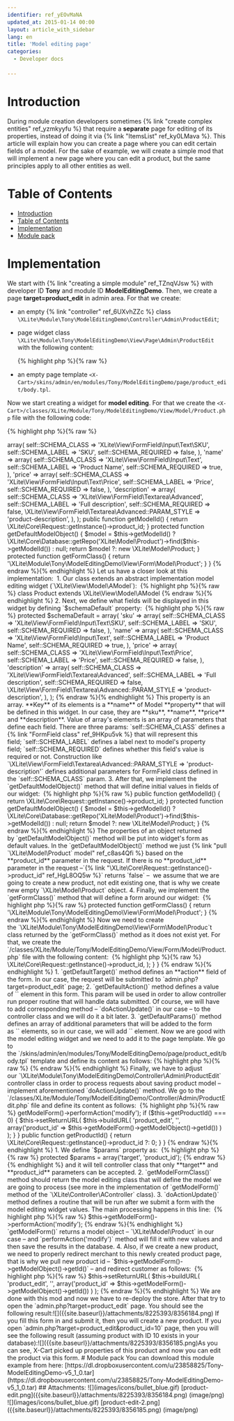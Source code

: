 ```yaml
---
identifier: ref_yEOvMaNA
updated_at: 2015-01-14 00:00
layout: article_with_sidebar
lang: en
title: 'Model editing page'
categories:
  - Developer docs

---
```



# Introduction

During module creation developers sometimes {% link "create complex entities" ref_yzmkyyfu %} that require a **separate** page for editing of its properties, instead of doing it via {% link "ItemsList" ref_ky0LMava %}. This article will explain how you can create a page where you can edit certain fields of a model. For the sake of example, we will create a simple mod that will implement a new page where you can edit a product, but the same principles apply to all other entities as well.

# Table of Contents

*   [Introduction](#introduction)
*   [Table of Contents](#table-of-contents)
*   [Implementation](#implementation)
*   [Module pack](#module-pack)

# Implementation

We start with {% link "creating a simple module" ref_TZnqVJsw %} with developer ID **Tony** and module ID **ModelEditingDemo**. Then, we create a page **target=product_edit** in admin area. For that we create:

*   an empty {% link "controller" ref_6UXvhZZc %} class `\XLite\Module\Tony\ModelEditingDemo\Controller\Admin\ProductEdit`;
*   page widget class `\XLite\Module\Tony\ModelEditingDemo\View\Page\Admin\ProductEdit` with the following content: 

    {% highlight php %}{% raw %}
    <?php
    // vim: set ts=4 sw=4 sts=4 et:

    namespace XLite\Module\Tony\ModelEditingDemo\View\Page\Admin;

    /**
     * Product edit page view
     *
     * @ListChild (list="admin.center", zone="admin")
     */

    class ProductEdit extends \XLite\View\AView
    {
        /**
         * Return list of allowed targets
         *
         * @return array
         */
        public static function getAllowedTargets()
        {
            return array_merge(parent::getAllowedTargets(), array('product_edit'));
        }

        /**
         * Return widget default template
         *
         * @return string
         */
        protected function getDefaultTemplate()
        {
            return 'modules/Tony/ModelEditingDemo/page/product_edit/body.tpl';
        }
    }
    {% endraw %}{% endhighlight %}
*   an empty page template `<X-Cart>/skins/admin/en/modules/Tony/ModelEditingDemo/page/product_edit/body.tpl`.

Now we start creating a widget for **model editing**. For that we create the `<X-Cart>/classes/XLite/Module/Tony/ModelEditingDemo/View/Model/Product.php` file with the following code: 

{% highlight php %}{% raw %}
<?php

namespace XLite\Module\Tony\ModelEditingDemo\View\Model; 

class Product extends \XLite\View\Model\AModel
{
    protected $schemaDefault = array(
        'sku' => array(
            self::SCHEMA_CLASS    => 'XLite\View\FormField\Input\Text\SKU',
            self::SCHEMA_LABEL    => 'SKU',
            self::SCHEMA_REQUIRED => false,
        ),
        'name' => array(
            self::SCHEMA_CLASS    => 'XLite\View\FormField\Input\Text',
            self::SCHEMA_LABEL    => 'Product Name',
            self::SCHEMA_REQUIRED => true,
        ),
        'price' => array(
            self::SCHEMA_CLASS    => 'XLite\View\FormField\Input\Text\Price',
            self::SCHEMA_LABEL    => 'Price',
            self::SCHEMA_REQUIRED => false,
        ),
        'description' => array(
            self::SCHEMA_CLASS    => 'XLite\View\FormField\Textarea\Advanced',
            self::SCHEMA_LABEL    => 'Full description',
            self::SCHEMA_REQUIRED => false,
            \XLite\View\FormField\Textarea\Advanced::PARAM_STYLE => 'product-description',
        ),
    );

    public function getModelId()
    {
        return \XLite\Core\Request::getInstance()->product_id;
    }

    protected function getDefaultModelObject()
    {
        $model = $this->getModelId()
            ? \XLite\Core\Database::getRepo('XLite\Model\Product')->find($this->getModelId())
            : null;

        return $model ?: new \XLite\Model\Product;
    }

    protected function getFormClass()
    {
        return '\XLite\Module\Tony\ModelEditingDemo\View\Form\Model\Product';
    }
}
{% endraw %}{% endhighlight %}

Let us have a closer look at this implementation: 

1.  Our class extends an abstract implementation model editing widget (`\XLite\View\Model\AModel`): 

    {% highlight php %}{% raw %}
    class Product extends \XLite\View\Model\AModel
    {% endraw %}{% endhighlight %}
2.  Next, we define what fields will be displayed in this widget by defining `$schemaDefault` property: 

    {% highlight php %}{% raw %}
        protected $schemaDefault = array(
            'sku' => array(
                self::SCHEMA_CLASS    => 'XLite\View\FormField\Input\Text\SKU',
                self::SCHEMA_LABEL    => 'SKU',
                self::SCHEMA_REQUIRED => false,
            ),
            'name' => array(
                self::SCHEMA_CLASS    => 'XLite\View\FormField\Input\Text',
                self::SCHEMA_LABEL    => 'Product Name',
                self::SCHEMA_REQUIRED => true,
            ),
            'price' => array(
                self::SCHEMA_CLASS    => 'XLite\View\FormField\Input\Text\Price',
                self::SCHEMA_LABEL    => 'Price',
                self::SCHEMA_REQUIRED => false,
            ),
            'description' => array(
                self::SCHEMA_CLASS    => 'XLite\View\FormField\Textarea\Advanced',
                self::SCHEMA_LABEL    => 'Full description',
                self::SCHEMA_REQUIRED => false,
                \XLite\View\FormField\Textarea\Advanced::PARAM_STYLE => 'product-description',
            ),
        );
    {% endraw %}{% endhighlight %}

    This property is an array. **Key** of its elements is a **name** of Model **property** that will be defined in this widget. In our case, they are **sku**, **name**, **price** and **description**. Value of array's elements is an array of parameters that define each field. There are three params: `self::SCHEMA_CLASS` defines a {% link "FormField class" ref_9HKpu5vk %} that will represent this field; `self::SCHEMA_LABEL` defines a label next to model's property field; `self::SCHEMA_REQUIRED` defines whether this field's value is required or not.  
    Construction like `\XLite\View\FormField\Textarea\Advanced::PARAM_STYLE => 'product-description'` defines additional parameters for FormField class defined in the `self::SCHEMA_CLASS` param.

3.  After that, we implement the `getDefaultModelObject()` method that will define initial values in fields of our widget: 

    {% highlight php %}{% raw %}
        public function getModelId()
        {
            return \XLite\Core\Request::getInstance()->product_id;
        }

        protected function getDefaultModelObject()
        {
            $model = $this->getModelId()
                ? \XLite\Core\Database::getRepo('XLite\Model\Product')->find($this->getModelId())
                : null;

            return $model ?: new \XLite\Model\Product;
        }
    {% endraw %}{% endhighlight %}

    The properties of an object returned by `getDefaultModelObject()` method will be put into widget's form as default values. In the `getDefaultModelObject()` method we just {% link "pull `\XLite\Model\Product` model" ref_c8as4Qfi %} based on the **product_id** parameter in the request. If there is no **product_id** parameter in the request –`{% link "\XLite\Core\Request::getInstance()->product_id" ref_HgL8OQ5w %}` returns `false` –  we assume that we are going to create a new product, not edit existing one, that is why we create new empty `\XLite\Model\Product` object.

4.  Finally, we implement the `getFormClass()` method that will define a form around our widget: 

    {% highlight php %}{% raw %}
        protected function getFormClass()
        {
            return '\XLite\Module\Tony\ModelEditingDemo\View\Form\Model\Product';
        }
    {% endraw %}{% endhighlight %}

Now we need to create the `\XLite\Module\Tony\ModelEditingDemo\View\Form\Model\Produc`t class returned by the `getFormClass()` method as it does not exist yet. For that, we create the  
`<X-Cart>/classes/XLite/Module/Tony/ModelEditingDemo/View/Form/Model/Product.php` file with the following content: 

{% highlight php %}{% raw %}
<?php

namespace XLite\Module\Tony\ModelEditingDemo\View\Form\Model;

class Product extends \XLite\View\Form\AForm
{
    protected function getDefaultTarget()
    {
        return 'product_edit';
    }

    protected function getDefaultAction()
    {
        return 'update';
    }

    protected function getDefaultParams()
    {
        return array(
            'product_id' => \XLite\Core\Request::getInstance()->product_id,
        );
    }    
}
{% endraw %}{% endhighlight %}

1.  `getDefaultTarget()` method defines an **action** field of the form. In our case, the request will be submitted to `admin.php?target=product_edit` page;
2.  `getDefaultAction()` method defines a value of `<input type="hidden" name="action" value="" />` element in this form. This param will be used in order to allow controller run proper routine that will handle data submitted. Of course, we will have to add corresponding method – `doActionUpdate()` in our case – to the controller class and we will do it a bit later.
3.  `getDefaultParams()` method defines an array of additional parameters that will be added to the form as `<input type="hidden" name="key-on-an-array" value="value-of-an-array" />` elements, so in our case, we will add `<input type="hidden" name="product_id" value="product-id-from-request" />` element.

Now we are good with the model editing widget and we need to add it to the page template. We go to the `<X-Cart>/skins/admin/en/modules/Tony/ModelEditingDemo/page/product_edit/body.tpl` template and define its content as follows: {% highlight php %}{% raw %}
<widget class="XLite\Module\Tony\ModelEditingDemo\View\Model\Product" />
{% endraw %}{% endhighlight %}

Finally, we have to adjust our `\XLite\Module\Tony\ModelEditingDemo\Controller\Admin\ProductEdit` controller class in order to process requests about saving product model – implement aforementioned `doActionUpdate()` method. We go to the `<X-Cart>/classes/XLite/Module/Tony/ModelEditingDemo/Controller/Admin/ProductEdit.php` file and define its content as follows: 

{% highlight php %}{% raw %}
<?php
// vim: set ts=4 sw=4 sts=4 et:

namespace XLite\Module\Tony\ModelEditingDemo\Controller\Admin;

/**
 * Product edit controller
 */
class ProductEdit extends \XLite\Controller\Admin\AAdmin
{
    protected $params = array('target', 'product_id');

    protected function getModelFormClass()
    {
        return 'XLite\Module\Tony\ModelEditingDemo\View\Model\Product';
    }

    protected function doActionUpdate()
    {
        $this->getModelForm()->performAction('modify');

        if ($this->getProductId() === 0) {
            $this->setReturnURL(
                $this->buildURL(
                    'product_edit',
                    '',
                    array('product_id' => $this->getModelForm()->getModelObject()->getId())
                )
            );
        }
    }

    public function getProductId()
    {
        return \XLite\Core\Request::getInstance()->product_id ?: 0;
    }
}
{% endraw %}{% endhighlight %}

1.  We define `$params` property as: 

    {% highlight php %}{% raw %}
    protected $params = array('target', 'product_id');
    {% endraw %}{% endhighlight %}

    and it will tell controller class that only **target** and **product_id** parameters can be accepted.

2.  `getModelFormClass()` method should return the model editing class that will define the model we are going to process (see more in the implementation of `getModelForm()` method of the `\XLite\Controller\AController` class).

3.  `doActionUpdate()` method defines a routine that will be run after we submit a form with the model editing widget values. The main processing happens in this line: 

    {% highlight php %}{% raw %}
    $this->getModelForm()->performAction('modify');
    {% endraw %}{% endhighlight %}

    `getModelForm()` returns a model object – `\XLite\Model\Product` in our case – and `performAction('modify')` method will fill it with new values and then save the results in the database.

4.  Also, if we create a new product, we need to properly redirect merchant to this newly created product page, that is why we pull new product id – `$this->getModelForm()->getModelObject()->getId()` – and redirect customer as follows: 

    {% highlight php %}{% raw %}
                $this->setReturnURL(
                    $this->buildURL(
                        'product_edit',
                        '',
                        array('product_id' => $this->getModelForm()->getModelObject()->getId())
                    )
                );
    {% endraw %}{% endhighlight %}

We are done with this mod and now we have to re-deploy the store. After that try to open the `admin.php?target=product_edit` page. You should see the following result:![]({{site.baseurl}}/attachments/8225393/8356184.png)

If you fill this form in and submit it, then you will create a new product.

If you open `admin.php?target=product_edit&product_id=10` page, then you will see the following result (assuming product with ID 10 exists in your database):![]({{site.baseurl}}/attachments/8225393/8356185.png)As you can see, X-Cart picked up properties of this product and now you can edit the product via this form.

# Module pack

You can download this module example from here: [https://dl.dropboxusercontent.com/u/23858825/Tony-ModelEditingDemo-v5_1_0.tar](https://dl.dropboxusercontent.com/u/23858825/Tony-ModelEditingDemo-v5_1_0.tar)

## Attachments:

![](images/icons/bullet_blue.gif) [product-edit.png]({{site.baseurl}}/attachments/8225393/8356184.png) (image/png)  
![](images/icons/bullet_blue.gif) [product-edit-2.png]({{site.baseurl}}/attachments/8225393/8356185.png) (image/png)
